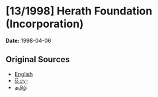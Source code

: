 # [13/1998] Herath Foundation (Incorporation)

**Date:** 1998-04-06

## Original Sources

- [English](https://documents.gov.lk/view/acts/1998/4/13-1998_E.pdf)
- [සිංහල](https://documents.gov.lk/view/acts/1998/4/13-1998_S.pdf)
- [தமிழ்](https://documents.gov.lk/view/acts/1998/4/13-1998_T.pdf)
